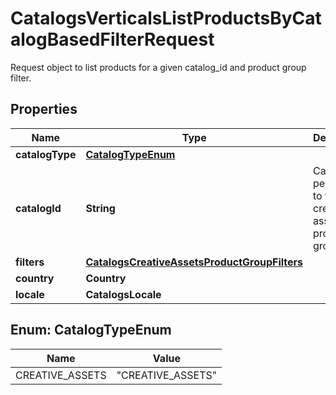 

# CatalogsVerticalsListProductsByCatalogBasedFilterRequest

Request object to list products for a given catalog_id and product group filter.

## Properties

| Name | Type | Description | Notes |
|------------ | ------------- | ------------- | -------------|
|**catalogType** | [**CatalogTypeEnum**](#CatalogTypeEnum) |  |  |
|**catalogId** | **String** | Catalog id pertaining to the creative assets product group. |  |
|**filters** | [**CatalogsCreativeAssetsProductGroupFilters**](CatalogsCreativeAssetsProductGroupFilters.md) |  |  |
|**country** | **Country** |  |  |
|**locale** | **CatalogsLocale** |  |  |



## Enum: CatalogTypeEnum

| Name | Value |
|---- | -----|
| CREATIVE_ASSETS | &quot;CREATIVE_ASSETS&quot; |



